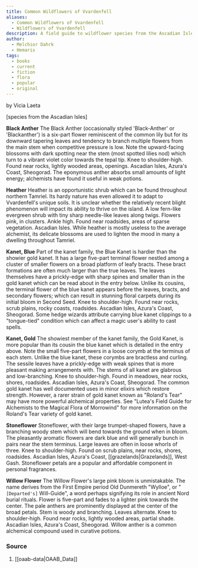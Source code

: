 ```yaml
---
title: Common Wildflowers of Vvardenfell
aliases:
  - Common Wildflowers of Vvardenfell
  - Wildflowers of Vvardenfell
description: A field guide to wildflower species from the Ascadian Isles.
author:
  - Melchior Dahrk
  - Hemaris
tags:
  - books
  - current
  - fiction
  - flora
  - popular
  - original
---
```

by Vicia Laeta

[species from the Ascadian Isles]

**Black Anther**
The Black Anther (occasionally styled 'Black-Anther' or 'Blackanther') is a six-part flower reminiscent of the common lily but for its downward tapering leaves and tendency to branch multiple flowers from the main stem when competitive pressure is low. Note the upward-facing blossoms with dark spotting near the stem (most spotted lilies nod) which turn to a vibrant violet color towards the tepal tip. Knee to shoulder-high. Found near rocks, lightly wooded areas, openings. Ascadian Isles, Azura's Coast, Sheogorad. The eponymous anther absorbs small amounts of light energy; alchemists have found it useful in weak potions.

**Heather**
Heather is an opportunistic shrub which can be found throughout northern Tamriel. Its hardy nature has even allowed it to adapt to Vvardenfell's unique soils. It is unclear whether the relatively recent blight phenomenon will impact its ability to thrive on the island. A low fern-like evergreen shrub with tiny sharp needle-like leaves along twigs. Flowers pink, in clusters. Ankle high. Found near roadsides, areas of sparse vegetation. Ascadian Isles. While heather is mostly useless to the average alchemist, its delicate blossoms are used to lighten the mood in many a dwelling throughout Tamriel.

**Kanet, Blue**
Part of the kanet family, the Blue Kanet is hardier than the showier gold kanet. It has a large five-part terminal flower nestled among a cluster of smaller flowers on a broad platform of leafy bracts. These bract formations are often much larger than the true leaves. The leaves themselves have a prickly-edge with sharp spines and smaller than in the gold kanet which can be read about in the entry below. Unlike its cousins, the terminal flower of the blue kanet appears before the leaves, bracts, and secondary flowers; which can result in stunning floral carpets during its initial bloom in Second Seed. Knee to shoulder-high. Found near rocks, scrub plains, rocky coasts, roadsides. Ascadian Isles, Azura's Coast, Sheogorad. Some hedge wizards attribute carrying blue kanet clippings to a "tongue-tied" condition which can affect a magic user's ability to cast spells.

**Kanet, Gold**
The showiest member of the kanet family, the Gold Kanet, is more popular than its cousin the blue kanet which is detailed in the entry above. Note the small five-part flowers in a loose corymb at the terminus of each stem. Unlike the blue kanet, these corymbs are bractless and curling. The sessile leaves have a prickly-edge with weak spines that is more pleasant making arrangements with. The stems of all kanet are glabrous and low-branching. Knee to shoulder-high. Found in meadows, near rocks, shores, roadsides. Ascadian Isles, Azura's Coast, Sheogorad. The common gold kanet has well documented uses in minor elixirs which restore strength. However, a rarer strain of gold kanet known as "Roland's Tear" may have more powerful alchemical properties. See "Lutea's Field Guide for Alchemists to the Magical Flora of Morrowind" for more information on the Roland's Tear variety of gold kanet.

**Stoneflower**
Stoneflower, with their large trumpet-shaped flowers, have a branching woody stem which will bend towards the ground when in bloom. The pleasantly aromatic flowers are dark blue and will generally bunch in pairs near the stem terminus. Large leaves are often in loose whorls of three. Knee to shoulder-high. Found on scrub plains, near rocks, shores, roadsides. Ascadian Isles, Azura's Coast, [[grazelands|Grazelands]], West Gash. Stoneflower petals are a popular and affordable component in personal fragrances.

**Willow Flower**
The Willow Flower's large pink bloom is unmistakable. The name derives from the First Empire period Old Dunmereth "Wylloe", or "`[Departed's]` Will-Guide", a word perhaps signifying its role in ancient Nord burial rituals. Flower is five-part and fades to a lighter pink towards the center. The pale anthers are prominently displayed at the center of the broad petals. Stem is woody and branching. Leaves alternate. Knee to shoulder-high. Found near rocks, lightly wooded areas, partial shade. Ascadian Isles, Azura's Coast, Sheogorad. Willow anther is a common alchemical compound used in curative potions.
### Source
1. [[oaab-data|OAAB_Data]]